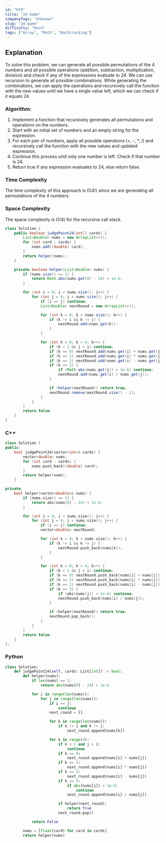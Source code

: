 ```yaml
---
id: "679"
title: "24 Game"
companyTags: "Unknown"
slug: "24-game"
difficulty: "Hard"
tags: ["Array", "Math", "Backtracking"]
---
```


## Explanation
To solve this problem, we can generate all possible permutations of the 4 numbers and all possible operations (addition, subtraction, multiplication, division) and check if any of the expressions evaluate to 24. We can use recursion to generate all possible combinations. While generating the combinations, we can apply the operations and recursively call the function with the new values until we have a single value left, which we can check if it equals 24.

### Algorithm:
1. Implement a function that recursively generates all permutations and operations on the numbers.
2. Start with an initial set of numbers and an empty string for the expression.
3. For each pair of numbers, apply all possible operations (+, -, *, /) and recursively call the function with the new values and updated expression.
4. Continue this process until only one number is left. Check if that number is 24.
5. Return true if any expression evaluates to 24, else return false.

### Time Complexity
The time complexity of this approach is O(4!) since we are generating all permutations of the 4 numbers.

### Space Complexity
The space complexity is O(4) for the recursive call stack.
```java
class Solution {
    public boolean judgePoint24(int[] cards) {
        List<Double> nums = new ArrayList<>();
        for (int card : cards) {
            nums.add((double) card);
        }
        return helper(nums);
    }

    private boolean helper(List<Double> nums) {
        if (nums.size() == 1) {
            return Math.abs(nums.get(0) - 24) < 1e-6;
        }

        for (int i = 0; i < nums.size(); i++) {
            for (int j = 0; j < nums.size(); j++) {
                if (i == j) continue;
                List<Double> nextRound = new ArrayList<>();

                for (int k = 0; k < nums.size(); k++) {
                    if (k != i && k != j) {
                        nextRound.add(nums.get(k));
                    }
                }

                for (int k = 0; k < 4; k++) {
                    if (k < 2 && j > i) continue;
                    if (k == 0) nextRound.add(nums.get(i) + nums.get(j));
                    if (k == 1) nextRound.add(nums.get(i) * nums.get(j));
                    if (k == 2) nextRound.add(nums.get(i) - nums.get(j));
                    if (k == 3) {
                        if (Math.abs(nums.get(j)) < 1e-6) continue;
                        nextRound.add(nums.get(i) / nums.get(j));
                    }

                    if (helper(nextRound)) return true;
                    nextRound.remove(nextRound.size() - 1);
                }
            }
        }
        return false;
    }
}
```

### C++
```cpp
class Solution {
public:
    bool judgePoint24(vector<int>& cards) {
        vector<double> nums;
        for (int card : cards) {
            nums.push_back((double) card);
        }
        return helper(nums);
    }

private:
    bool helper(vector<double>& nums) {
        if (nums.size() == 1) {
            return abs(nums[0] - 24) < 1e-6;
        }

        for (int i = 0; i < nums.size(); i++) {
            for (int j = 0; j < nums.size(); j++) {
                if (i == j) continue;
                vector<double> nextRound;

                for (int k = 0; k < nums.size(); k++) {
                    if (k != i && k != j) {
                        nextRound.push_back(nums[k]);
                    }
                }

                for (int k = 0; k < 4; k++) {
                    if (k < 2 && j > i) continue;
                    if (k == 0) nextRound.push_back(nums[i] + nums[j]);
                    if (k == 1) nextRound.push_back(nums[i] * nums[j]);
                    if (k == 2) nextRound.push_back(nums[i] - nums[j]);
                    if (k == 3) {
                        if (abs(nums[j]) < 1e-6) continue;
                        nextRound.push_back(nums[i] / nums[j]);
                    }

                    if (helper(nextRound)) return true;
                    nextRound.pop_back();
                }
            }
        }
        return false;
    }
};
```

### Python
```python
class Solution:
    def judgePoint24(self, cards: List[int]) -> bool:
        def helper(nums):
            if len(nums) == 1:
                return abs(nums[0] - 24) < 1e-6

            for i in range(len(nums)):
                for j in range(len(nums)):
                    if i == j:
                        continue
                    next_round = []

                    for k in range(len(nums)):
                        if k != i and k != j:
                            next_round.append(nums[k])

                    for k in range(4):
                        if k < 2 and j > i:
                            continue
                        if k == 0:
                            next_round.append(nums[i] + nums[j])
                        if k == 1:
                            next_round.append(nums[i] * nums[j])
                        if k == 2:
                            next_round.append(nums[i] - nums[j])
                        if k == 3:
                            if abs(nums[j]) < 1e-6:
                                continue
                            next_round.append(nums[i] / nums[j])

                        if helper(next_round):
                            return True
                        next_round.pop()

            return False

        nums = [float(card) for card in cards]
        return helper(nums)
```